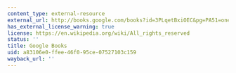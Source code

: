 ```yaml
---
content_type: external-resource
external_url: http://books.google.com/books?id=3PLqetBxiOEC&pg=PA51=onepage
has_external_license_warning: true
license: https://en.wikipedia.org/wiki/All_rights_reserved
status: ''
title: Google Books
uid: a83106e0-ffee-46f0-95ce-07527103c159
wayback_url: ''
---
```

